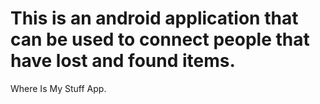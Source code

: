 # This is an android application that can be used to connect people that have lost and found items.

  Where Is My Stuff App.
